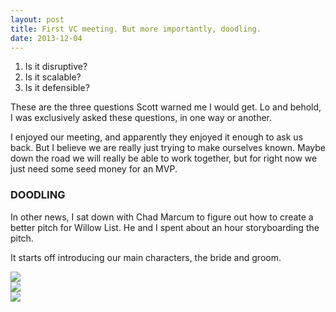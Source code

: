 ```yaml
---
layout: post
title: First VC meeting. But more importantly, doodling.
date: 2013-12-04
---
```


1. Is it disruptive?
2. Is it scalable?
3. Is it defensible?

These are the three questions Scott warned me I would get. Lo and behold, I was exclusively asked these questions, in one way or another.

I enjoyed our meeting, and apparently they enjoyed it enough to ask us back. But I believe we are really just trying to make ourselves known. Maybe down the road we will really be able to work together, but for right now we just need some seed money for an MVP.

### DOODLING

In other news, I sat down with Chad Marcum to figure out how to create a better pitch for Willow List. He and I spent about an hour storyboarding the pitch.

It starts off introducing our main characters, the bride and groom.

![](http://postachio-images.s3-website-us-east-1.amazonaws.com/af120c7223c04d0976cf30ef85d67833.jpg)  
![](http://postachio-images.s3-website-us-east-1.amazonaws.com/5f120dc15ea1c14ab3cea5abf1f064a4.jpg)  
![](http://postachio-images.s3-website-us-east-1.amazonaws.com/917c6346078fab1e6c6281c9e3358bbc.jpg)
